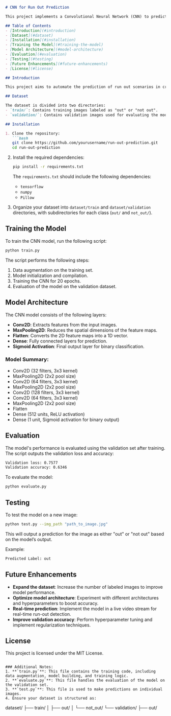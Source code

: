 
```markdown
# CNN for Run Out Prediction

This project implements a Convolutional Neural Network (CNN) to predict whether a player is run out or not based on image input. The model is built using TensorFlow and Keras and trained on a dataset of labeled images. It uses data augmentation to improve generalization and is capable of predicting "out" or "not out" for unseen images.

## Table of Contents
- [Introduction](#introduction)
- [Dataset](#dataset)
- [Installation](#installation)
- [Training the Model](#training-the-model)
- [Model Architecture](#model-architecture)
- [Evaluation](#evaluation)
- [Testing](#testing)
- [Future Enhancements](#future-enhancements)
- [License](#license)

## Introduction

This project aims to automate the prediction of run out scenarios in cricket using deep learning. We employ a Convolutional Neural Network (CNN) to classify images as either "out" or "not out." The model is trained on a set of images from cricket matches that are pre-labeled for the presence of a run out.

## Dataset

The dataset is divided into two directories:
- `train/`: Contains training images labeled as "out" or "not out".
- `validation/`: Contains validation images used for evaluating the model’s performance.

## Installation

1. Clone the repository:
   ```bash
   git clone https://github.com/yourusername/run-out-prediction.git
   cd run-out-prediction
   ```

2. Install the required dependencies:
   ```bash
   pip install -r requirements.txt
   ```

   The `requirements.txt` should include the following dependencies:
   - `tensorflow`
   - `numpy`
   - `Pillow`

3. Organize your dataset into `dataset/train` and `dataset/validation` directories, with subdirectories for each class (`out/` and `not_out/`).

## Training the Model

To train the CNN model, run the following script:
```bash
python train.py
```

The script performs the following steps:
1. Data augmentation on the training set.
2. Model initialization and compilation.
3. Training the CNN for 20 epochs.
4. Evaluation of the model on the validation dataset.

## Model Architecture

The CNN model consists of the following layers:
- **Conv2D**: Extracts features from the input images.
- **MaxPooling2D**: Reduces the spatial dimensions of the feature maps.
- **Flatten**: Converts the 2D feature maps into a 1D vector.
- **Dense**: Fully connected layers for prediction.
- **Sigmoid Activation**: Final output layer for binary classification.

### Model Summary:
- Conv2D (32 filters, 3x3 kernel)
- MaxPooling2D (2x2 pool size)
- Conv2D (64 filters, 3x3 kernel)
- MaxPooling2D (2x2 pool size)
- Conv2D (128 filters, 3x3 kernel)
- Conv2D (64 filters, 3x3 kernel)
- MaxPooling2D (2x2 pool size)
- Flatten
- Dense (512 units, ReLU activation)
- Dense (1 unit, Sigmoid activation for binary output)

## Evaluation

The model's performance is evaluated using the validation set after training. The script outputs the validation loss and accuracy:

```bash
Validation loss: 0.7577
Validation accuracy: 0.6346
```

To evaluate the model:
```bash
python evaluate.py
```

## Testing

To test the model on a new image:
```bash
python test.py --img_path "path_to_image.jpg"
```

This will output a prediction for the image as either "out" or "not out" based on the model’s output.

Example:
```bash
Predicted Label: out
```

## Future Enhancements

- **Expand the dataset**: Increase the number of labeled images to improve model performance.
- **Optimize model architecture**: Experiment with different architectures and hyperparameters to boost accuracy.
- **Real-time prediction**: Implement the model in a live video stream for real-time run-out detection.
- **Improve validation accuracy**: Perform hyperparameter tuning and implement regularization techniques.

## License

This project is licensed under the MIT License.
```

### Additional Notes:
1. **`train.py`**: This file contains the training code, including data augmentation, model building, and training logic.
2. **`evaluate.py`**: This file handles the evaluation of the model on the validation set.
3. **`test.py`**: This file is used to make predictions on individual images.
4. Ensure your dataset is structured as:
   ```
   dataset/
     ├── train/
     │   ├── out/
     │   └── not_out/
     └── validation/
         ├── out/
